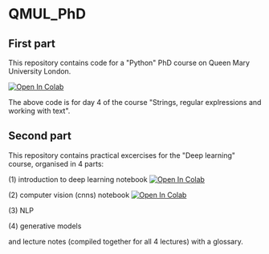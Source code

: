 # QMUL_PhD

## First part

This repository contains code for a "Python" PhD course on Queen Mary University London.

[![Open In Colab](https://colab.research.google.com/assets/colab-badge.svg)](https://colab.research.google.com/drive/1VEJYSAiAGlCiqsQDB929OxN8oCqBWT2B?usp=sharing)

The above code is for day 4 of the course "Strings, regular explressions and working with text".


## Second part

This repository contains practical excercises for the "Deep learning" course, organised in 4 parts:

(1) introduction to deep learning notebook [![Open In Colab](https://colab.research.google.com/assets/colab-badge.svg)](https://colab.research.google.com/drive/1KoBppf5Yoqw5bnP_fqu-5d3_mdyxZh4t)

(2) computer vision (cnns) notebook [![Open In Colab](https://colab.research.google.com/assets/colab-badge.svg)](https://colab.research.google.com/drive/1KoBppf5Yoqw5bnP_fqu-5d3_mdyxZh4t) 

(3) NLP

(4) generative models

and lecture notes (compiled together for all 4 lectures) with a glossary. 
